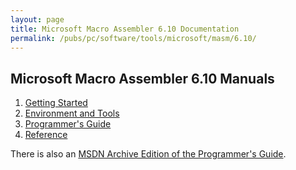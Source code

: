 ```yaml
---
layout: page
title: Microsoft Macro Assembler 6.10 Documentation
permalink: /pubs/pc/software/tools/microsoft/masm/6.10/
---
```


Microsoft Macro Assembler 6.10 Manuals
--------------------------------------

1. [Getting Started](https://1drv.ms/b/s!ArcO_mFRe1Z9gqFqnX0Ma-DADaVkqg?e=CScKQV)
2. [Environment and Tools](https://1drv.ms/b/s!ArcO_mFRe1Z9gqFrsMzdlNWyI3fcQw?e=BWBl4m)
3. [Programmer's Guide](https://1drv.ms/b/s!ArcO_mFRe1Z9gqFsxyv_tyRqkkMdlg?e=24xT1W)
4. [Reference](https://1drv.ms/b/s!ArcO_mFRe1Z9gqFu99jHFu-Th-6q9Q?e=Fk4XXs)

There is also an [MSDN Archive Edition of the Programmer's Guide](https://1drv.ms/b/s!ArcO_mFRe1Z9gqFvYqYml0D7jKHndg?e=U5O51e).
